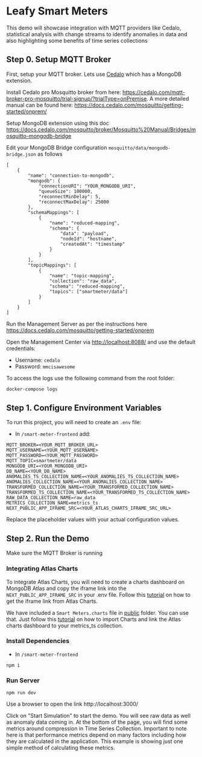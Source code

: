 # Leafy Smart Meters

This demo will showcase integration with MQTT providers like Cedalo, statistical analysis with change streams to identify anomalies in data and also highlighting some benefits of time series collections 

## Step 0. Setup MQTT Broker

First, setup your MQTT broker. Lets use [Cedalo](https://cedalo.com/mqtt-broker-pro-mosquitto/) which has a MongoDB extension.

Install Cedalo pro Mosquitto broker from here: <https://cedalo.com/mqtt-broker-pro-mosquitto/trial-signup/?trialType=onPremise>. A more detailed manual can be found here: <https://docs.cedalo.com/mosquitto/getting-started/onprem/>

Setup MongoDB extension using this doc <https://docs.cedalo.com/mosquitto/broker/Mosquitto%20Manual/Bridges/mosquitto-mongodb-bridge> 

Edit your MongoDB Bridge configuration `mosquitto/data/mongodb-bridge.json` as follows

```
[
    {
        "name": "connection-to-mongodb",
        "mongodb": {
            "connectionURI": "YOUR_MONGODB_URI",
            "queueSize": 100000,
            "reconnectMinDelay": 5,
            "reconnectMaxDelay": 25000
        },
        "schemaMappings": [
            {
                "name": "reduced-mapping",
                "schema": {
                    "data": "payload",
                    "nodeId": "hostname",
                    "createdAt": "timestamp"
                }
            }
        ],
        "topicMappings": [
            {
                "name": "topic-mapping",
                "collection": "raw_data",
                "schema": "reduced-mapping",
                "topics": ["smartmeter/data"]
            }
        ]
    }
]
```

Run the Management Server as per the instructions here <https://docs.cedalo.com/mosquitto/getting-started/onprem> 

Open the Management Center via <http://localhost:8088/> and use the default credentials:

* Username: `cedalo`
* Password: `mmcisawesome`

To access the logs use the following command from the root folder:

```sh
docker-compose logs
```


## Step 1. Configure Environment Variables

To run this project, you will need to create an `.env` file:


- In `/smart-meter-frontend` add:

```env
MQTT_BROKER=<YOUR_MQTT_BROKER_URL>
MQTT_USERNAME=<YOUR_MQTT_USERNAME>
MQTT_PASSWORD=<YOUR_MQTT_PASSWORD>
MQTT_TOPIC=smartmeter/data
MONGODB_URI=<YOUR_MONGODB_URI>
DB_NAME=<YOUR_DB_NAME>
ANOMALIES_TS_COLLECTION_NAME=<YOUR_ANOMALIES_TS_COLLECTION_NAME>
ANOMALIES_COLLECTION_NAME=<YOUR_ANOMALIES_COLLECTION_NAME>
TRANSFORMED_COLLECTION_NAME=<YOUR_TRANSFORMED_COLLECTION_NAME>
TRANSFORMED_TS_COLLECTION_NAME=<YOUR_TRANSFORMED_TS_COLLECTION_NAME>
RAW_DATA_COLLECTION_NAME=raw_data
METRICS_COLLECTION_NAME=metrics_ts
NEXT_PUBLIC_APP_IFRAME_SRC=<YOUR_ATLAS_CHARTS_IFRAME_SRC_URL>
```

Replace the placeholder values with your actual configuration values.

## Step 2. Run the Demo

Make sure the MQTT Broker is running


### Integrating Atlas Charts
To integrate Atlas Charts, you will need to create a charts dashboard on MongoDB Atlas and copy the iframe link into the `NEXT_PUBLIC_APP_IFRAME_SRC` in your .env file. Follow this [tutorial](https://www.mongodb.com/docs/charts/embedding-charts-iframe/) on how to get the iframe link from Atlas Charts.

We have included a `Smart Meters.charts` file in [public](https://github.com/mongodb-industry-solutions/Leafy-Smart-Meters/tree/main/smart-meter-frontend/public) folder. You can use that. Just follow this [tutorial](https://www.mongodb.com/docs/charts/dashboards/dashboard-import-export) on how to import Charts and link the Atlas charts dashboard to your metrics_ts collection. 


### Install Dependencies
- In `/smart-meter-frontend`

```
npm i
```

### Run Server

```
npm run dev
```
Use a browser to open the link http://localhost:3000/

Click on "Start Simulation" to start the demo. You will see raw data as well as anomaly data coming in. At the bottom of the page, you will find some metrics around compression in Time Series Collection. Important to note here is that performance metrics depend on many factors including how they are calculated in the application. This example is showing just one simple method of calculating these metrics.



